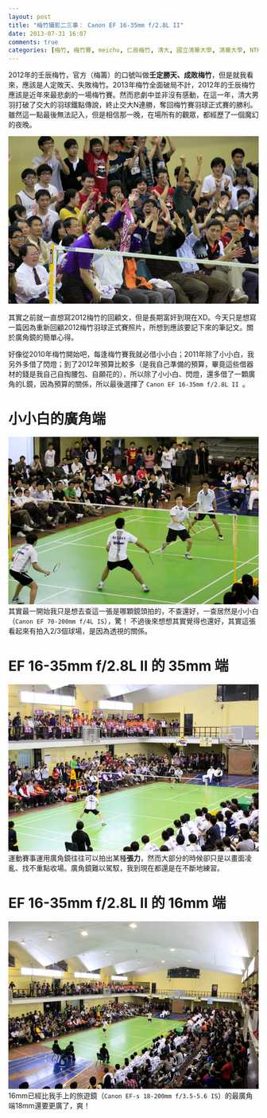 ```yaml
---
layout: post
title: "梅竹攝影二三事： Canon EF 16-35mm f/2.8L II"
date: 2013-07-31 16:07
comments: true
categories: [梅竹, 梅竹賽, meichu, 仁辰梅竹, 清大, 國立清華大學, 清華大學, NTHU, canon, 50d]
---
```

2012年的壬辰梅竹，官方（梅籌）的口號叫做**壬定勝天、成敗梅竹**，但是就我看來，應該是人定敗天、失敗梅竹。2013年梅竹全面破局不計，2012年的壬辰梅竹應該是近年來最悲劇的一場梅竹賽。然而悲劇中並非沒有感動，在這一年，清大男羽打破了交大的羽球鐵點傳說，終止交大N連勝，奪回梅竹賽羽球正式賽的勝利。雖然這一點最後無法記入，但是相信那一晚，在場所有的觀眾，都經歷了一個魔幻的夜晚。

![9377902138_07c6dd3b1f_h.jpg](/assets/img/1bWoyVo1S7m9TH21vwvo_9377902138_07c6dd3b1f_h.jpg)
<!--more-->
其實之前就一直想寫2012梅竹的回顧文，但是長期富奸到現在XD。今天只是想寫一篇因為重新回顧2012梅竹羽球正式賽照片，所想到應該要記下來的筆記文。關於廣角鏡的簡單心得。

好像從2010年梅竹開始吧，每逢梅竹賽我就必借小小白；2011年除了小小白，我另外多借了閃燈；到了2012年預算比較多（是我自己準備的預算，畢竟這些借器材的錢是我自己自掏腰包、自願花的），所以除了小小白、閃燈，還多借了一顆廣角的L鏡，因為預算的關係，所以最後選擇了 `Canon EF 16-35mm f/2.8L II `。

# 小小白的廣角端
![9377754174_e8a86dab33_h.jpg](/assets/img/z9ENYwQCmUOYSgB2ai9Q_9377754174_e8a86dab33_h.jpg)其實最一開始我只是想去查這一張是哪顆鏡頭拍的，不查還好，一查居然是小小白（`Canon EF 70-200mm f/4L IS`），驚！
不過後來想想其實覺得也還好，其實這張看起來有拍入2/3個球場，是因為透視的關係。

# EF 16-35mm f/2.8L II 的 35mm 端
![9377881118_59a13834e6_h.jpg](/assets/img/mK0yxX68S5mgULcr9cYR_9377881118_59a13834e6_h.jpg)運動賽事運用廣角鏡往往可以拍出某種**張力**，然而大部分的時候卻只是以畫面凌亂、找不重點收場。廣角鏡難以駕馭，我到現在都還是在不斷地練習。

# EF 16-35mm f/2.8L II 的 16mm 端
![9375096337_34e5684f52_h.jpg](/assets/img/ZKlVgYTAGNgwiQtC98fA_9375096337_34e5684f52_h.jpg)16mm已經比我手上的旅遊鏡（`Canon EF-s 18-200mm f/3.5-5.6 IS`）的最廣角端18mm還要更廣了，爽！
